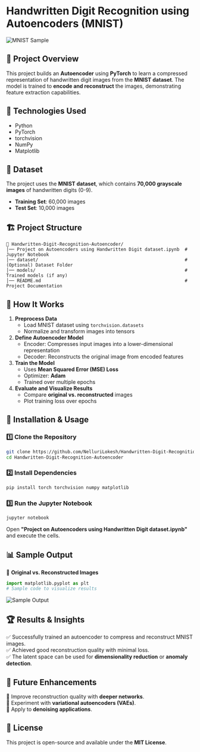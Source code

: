 # Handwritten Digit Recognition using Autoencoders (MNIST)

![MNIST Sample](https://upload.wikimedia.org/wikipedia/commons/2/27/MnistExamples.png)

## 📌 Project Overview
This project builds an **Autoencoder** using **PyTorch** to learn a compressed representation of handwritten digit images from the **MNIST dataset**. The model is trained to **encode and reconstruct** the images, demonstrating feature extraction capabilities.

## 🚀 Technologies Used
- Python  
- PyTorch  
- torchvision  
- NumPy  
- Matplotlib  

## 📂 Dataset
The project uses the **MNIST dataset**, which contains **70,000 grayscale images** of handwritten digits (0-9).
- **Training Set**: 60,000 images  
- **Test Set**: 10,000 images  

## 🏗 Project Structure
```
📂 Handwritten-Digit-Recognition-Autoencoder/
│── Project on Autoencoders using Handwritten Digit dataset.ipynb  # Jupyter Notebook
│── dataset/                                                       # (Optional) Dataset Folder
│── models/                                                        # Trained models (if any)
│── README.md                                                      # Project Documentation
```

## 📖 How It Works
1. **Preprocess Data**  
   - Load MNIST dataset using `torchvision.datasets`  
   - Normalize and transform images into tensors  
2. **Define Autoencoder Model**  
   - Encoder: Compresses input images into a lower-dimensional representation  
   - Decoder: Reconstructs the original image from encoded features  
3. **Train the Model**  
   - Uses **Mean Squared Error (MSE) Loss**  
   - Optimizer: **Adam**  
   - Trained over multiple epochs  
4. **Evaluate and Visualize Results**  
   - Compare **original vs. reconstructed** images  
   - Plot training loss over epochs  

## 🔧 Installation & Usage
### 1️⃣ Clone the Repository
```bash
git clone https://github.com/NelluriLokesh/Handwritten-Digit-Recognition-Autoencoder.git
cd Handwritten-Digit-Recognition-Autoencoder
```
### 2️⃣ Install Dependencies
```bash
pip install torch torchvision numpy matplotlib
```
### 3️⃣ Run the Jupyter Notebook
```bash
jupyter notebook
```
Open **"Project on Autoencoders using Handwritten Digit dataset.ipynb"** and execute the cells.

## 📊 Sample Output
🔹 **Original vs. Reconstructed Images**
```python
import matplotlib.pyplot as plt
# Sample code to visualize results
```
![Sample Output](https://raw.githubusercontent.com/github/explore/main/topics/mnist/mnist.png)

## 🏆 Results & Insights
✅ Successfully trained an autoencoder to compress and reconstruct MNIST images.  
✅ Achieved good reconstruction quality with minimal loss.  
✅ The latent space can be used for **dimensionality reduction** or **anomaly detection**.  

## 📌 Future Enhancements
🔹 Improve reconstruction quality with **deeper networks**.  
🔹 Experiment with **variational autoencoders (VAEs)**.  
🔹 Apply to **denoising applications**.  

## 📜 License
This project is open-source and available under the **MIT License**.
